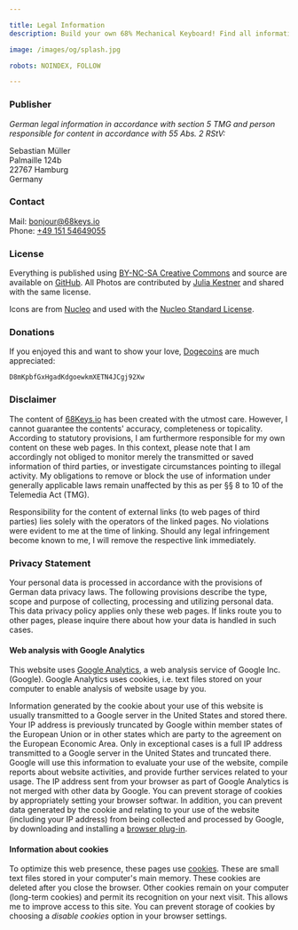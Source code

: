 ```yaml
---

title: Legal Information
description: Build your own 68% Mechanical Keyboard! Find all information about the Circuit Board, Aluminium Case, and TMK Firmware. A complete shopping list helps you with ordering all parts, and a detailed guide with photos supports you in building your own mechanical keyboard.

image: /images/og/splash.jpg

robots: NOINDEX, FOLLOW

---
```


### Publisher

*German legal information in accordance with section 5 TMG and person responsible for content in accordance with 55 Abs. 2 RStV:*

Sebastian Müller\
Palmaille 124b\
22767 Hamburg\
Germany

### Contact

Mail: [bonjour@68keys.io](mailto:bonjour@68keys.io)\
Phone: [+49 151 54649055](tel:+4915154649055)

### License

Everything is published using [BY-NC-SA Creative Commons][1] and source are available on [GitHub][7]. All Photos are contributed by [Julia Kestner][2] and shared with the same license.

Icons are from [Nucleo][8] and used with the [Nucleo Standard License][9].

### Donations

If you enjoyed this and want to show your love, [Dogecoins](http://dogecoin.com/) are much appreciated:

<code class="wallet">D8mKpbfGxHgadKdgoewkmXETN4JCgj92Xw</code>

### Disclaimer

The content of [68Keys.io][3] has been created with the utmost care. However, I cannot guarantee the contents' accuracy, completeness or topicality. According to statutory provisions, I am furthermore responsible for my own content on these web pages. In this context, please note that I am accordingly not obliged to monitor merely the transmitted or saved information of third parties, or investigate circumstances pointing to illegal activity. My obligations to remove or block the use of information under generally applicable laws remain unaffected by this as per §§ 8 to 10 of the Telemedia Act (TMG).

Responsibility for the content of external links (to web pages of third parties) lies solely with the operators of the linked pages. No violations were evident to me at the time of linking. Should any legal infringement become known to me, I will remove the respective link immediately.

### Privacy Statement

Your personal data is processed in accordance with the provisions of German data privacy laws. The following provisions describe the type, scope and purpose of collecting, processing and utilizing personal data. This data privacy policy applies only these web pages. If links route you to other pages, please inquire there about how your data is handled in such cases.

#### Web analysis with Google Analytics

This website uses [Google Analytics][6], a web analysis service of Google Inc. (Google). Google Analytics uses cookies, i.e. text files stored on your computer to enable analysis of website usage by you.

Information generated by the cookie about your use of this website is usually transmitted to a Google server in the United States and stored there. Your IP address is previously truncated by Google within member states of the European Union or in other states which are party to the agreement on the European Economic Area. Only in exceptional cases is a full IP address transmitted to a Google server in the United States and truncated there. Google will use this information to evaluate your use of the website, compile reports about website activities, and provide further services related to your usage. The IP address sent from your browser as part of Google Analytics is not merged with other data by Google. You can prevent storage of cookies by appropriately setting your browser softwar. In addition, you can prevent data generated by the cookie and relating to your use of the website (including your IP address) from being collected and processed by Google, by downloading and installing a [browser plug-in][4].

#### Information about cookies

To optimize this web presence, these pages use [cookies][5]. These are small text files stored in your computer's main memory. These cookies are deleted after you close the browser. Other cookies remain on your computer (long-term cookies) and permit its recognition on your next visit. This allows me to improve access to this site. You can prevent storage of cookies by choosing a *disable cookies* option in your browser settings.

[1]: https://github.com/sbstjn/68Keys.io/blob/master/LICENSE.md
[2]: http://julia-kestner.de
[3]: https://68Keys.io
[4]: http://tools.google.com/dlpage/gaoptout?hl=en
[5]: https://cookiesandyou.com/
[6]: https://analytics.google.com/
[7]: https://github.com/sbstjn/68keys.io
[8]: https://nucleoapp.com
[9]: https://nucleoapp.com/license
